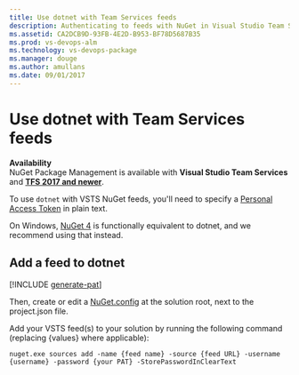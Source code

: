 ```yaml
---
title: Use dotnet with Team Services feeds
description: Authenticating to feeds with NuGet in Visual Studio Team Services
ms.assetid: CA2DCB9D-93FB-4E2D-B953-BF78D5687B35
ms.prod: vs-devops-alm
ms.technology: vs-devops-package
ms.manager: douge
ms.author: amullans
ms.date: 09/01/2017
---
```


# Use dotnet with Team Services feeds

**Availability**<br>
NuGet Package Management is available with **Visual Studio Team Services** and [**TFS 2017 and newer**](tfs.md).

To use `dotnet` with VSTS NuGet feeds, you'll need to specify a [Personal Access Token](../../accounts/use-personal-access-tokens-to-authenticate.md) in plain text. 

On Windows, [NuGet 4](nuget-exe.md) is functionally equivalent to dotnet, and we recommend using that instead.

## Add a feed to dotnet
[!INCLUDE [generate-pat](../_shared/generate-pat.md)]

Then, create or edit a [NuGet.config](http://docs.nuget.org/Consume/NuGet-Config-File#config-file-reference) at the solution root, next to the project.json file.

Add your VSTS feed(s) to your solution by running the following command (replacing {values} where applicable):

```
nuget.exe sources add -name {feed name} -source {feed URL} -username {username} -password {your PAT} -StorePasswordInClearText
```